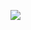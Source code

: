 ![](https://github.com/rosannagamal/CS4810-Milestone4/assets/100275599/ba5c0157-ef01-48d3-bb9d-7003664569fc)
